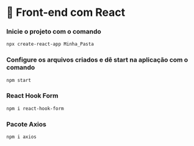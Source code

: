 # **📌 Front-end com React**

### Inicie o projeto com o comando

```bash
npx create-react-app Minha_Pasta
```

### Configure os arquivos criados e dê start na aplicação com o comando

```bash
npm start
```

### React Hook Form

```bash
npm i react-hook-form
```



### Pacote Axios

```bash
npm i axios
```

